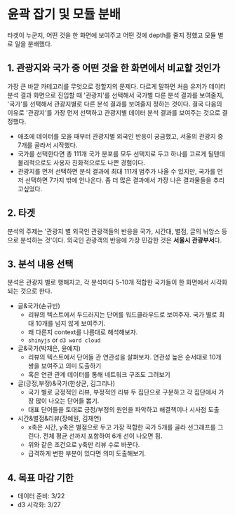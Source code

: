 # 윤곽 잡기 및 모듈 분배

타겟이 누군지, 어떤 것을 한 화면에 보여주고 어떤 것에 depth를 줄지 정했고 모듈 별로 일을 분배했다.

## 1. 관광지와 국가 중 어떤 것을 한 화면에서 비교할 것인가

가장 큰 바깥 카테고리를 무엇으로 정할지의 문제다. 다르게 말하면 처음 유저가 데이터 분석 결과 화면으로 진입할 때 '관광지'를 선택해서 국가별 다른 분석 결과를 보여줄지, '국가'를 선택해서 관광지별로 다른 분석 결과를 보여줄지 정하는 것이다. 결국 다음의 이유로 '관광지'를 가장 먼저 선택하고 관광지별 데이터 분석 결과를 보여주는 것으로 결정했다.

- 애초에 데이터를 모을 때부터 관광지별 외국인 반응이 궁금했고, 서울의 관광지 중 7개를 골라서 시작했다.
- 국가를 선택한다면 총 111개 국가 분포를 모두 선택지로 두고 하나를 고르게 될텐데 물리적으로도 사용자 친화적으로도 나쁜 경험이다.
- 관광지를 먼저 선택하면 분석 결과에 최대 111개 범주가 나올 수 있지만, 국가를 먼저 선택하면 7가지 밖에 안나온다. 좀 더 많은 결과에서 가장 나은 결과물들을 추리고싶었다.

## 2. 타겟

분석의 주제는 '관광지 별 외국인 관광객들의 반응을 국가, 시간대, 별점, 글의 뉘앙스 등으로 분석하는 것'이다. 외국인 관광객의 반응에 가장 민감한 것은 **서울시 관광부서**다.  

## 3. 분석 내용 선택

분석은 관광지 별로 행해지고, 각 분석마다 5-10개 적합한 국가들이 한 화면에서 시각화되는 것으로 한다.

- 글&국가(손규빈)
    + 리뷰의 텍스트에서 두드러지는 단어를 워드클라우드로 보여주자. 국가 별로 최대 10개를 넘지 않게 보여주기.
    + 왜 다른지 context를 나름대로 해석해보자.
    + `shinyjs` or `d3 word cloud`
- 글&국가(박재은, 윤예지)
    + 리뷰의 텍스트에서 단어들 관 연관성을 살펴보자. 연관성 높은 순서대로 10개 쌍을 보여주고 의미 도출하기
    + 혹은 연관 관계 데이터를 통해 네트워크 구조도 그려보기
- 글(긍정,부정)&국가(한상균, 김그리나)
    + 국가 별로 긍정적인 리뷰, 부정적인 리뷰 두 집단으로 구분하고 각 집단에서 가장 많이 나오는 단어들 뽑기.
    + 대표 단어들을 토대로 긍정/부정의 원인을 파악하고 해결책이나 시사점 도출
- 시간&별점&리뷰(장예원, 김재연)
    + x축은 시간, y축은 별점으로 두고 가장 적합한 국가 5개를 골라 선그래프를 그린다. 전체 평균 선까지 포함하여 6개 선이 나오면 됨.
    + 위와 같은 조건으로 y축만 리뷰 수로 바꾼다.
    + 급격하게 변한 부분이 있다면 의미 도출해보기.

## 4. 목표 마감 기한

- 데이터 준비: 3/22
- d3 시각화: 3/27
